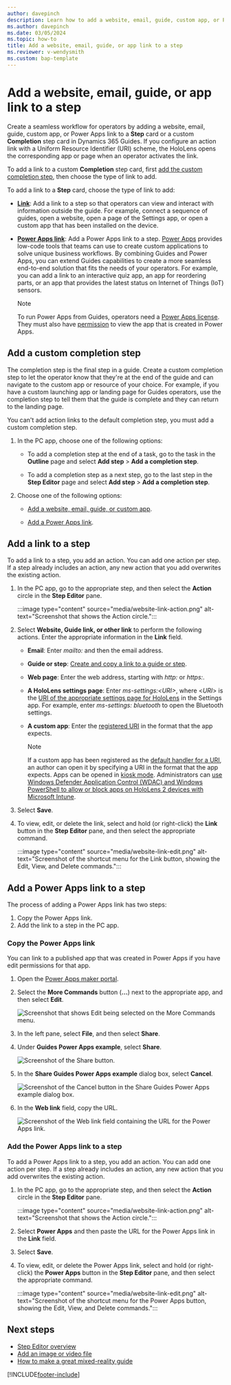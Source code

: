 ```yaml
---
author: davepinch
description: Learn how to add a website, email, guide, custom app, or Power Apps link to a step in Microsoft Dynamics 365 Guides.
ms.author: davepinch
ms.date: 03/05/2024
ms.topic: how-to
title: Add a website, email, guide, or app link to a step
ms.reviewer: v-wendysmith
ms.custom: bap-template
---
```


# Add a website, email, guide, or app link to a step

Create a seamless workflow for operators by adding a website, email, guide, custom app, or Power Apps link to a **Step** card or a custom **Completion** step card in Dynamics 365 Guides. If you configure an action link with a Uniform Resource Identifier (URI) scheme, the HoloLens opens the corresponding app or page when an operator activates the link.

To add a link to a custom **Completion** step card, first [add the custom completion step](#add-a-custom-completion-step), then choose the type of link to add.

To add a link to a **Step** card, choose the type of link to add:

- [**Link**](#add-a-link-to-a-step): Add a link to a step so that operators can view and interact with information outside the guide. For example, connect a sequence of guides, open a website, open a page of the Settings app, or open a custom app that has been installed on the device.
- [**Power Apps link**](#add-a-power-apps-link-to-a-step): Add a Power Apps link to a step. [Power Apps](https://products.office.com/business/microsoft-powerapps) provides low-code tools that teams can use to create custom applications to solve unique business workflows. By combining Guides and Power Apps, you can extend Guides capabilities to create a more seamless end-to-end solution that fits the needs of your operators. For example, you can add a link to an interactive quiz app, an app for reordering parts, or an app that provides the latest status on Internet of Things (IoT) sensors.

    > [!NOTE]
    > To run Power Apps from Guides, operators need a [Power Apps license](https://powerapps.microsoft.com/pricing/). They must also have [permission](/powerapps/maker/canvas-apps/share-app#share-an-app) to view the app that is created in Power Apps.

## Add a custom completion step

The completion step is the final step in a guide. Create a custom completion step to let the operator know that they're at the end of the guide and can navigate to the custom app or resource of your choice. For example, if you have a custom launching app or landing page for Guides operators, use the completion step to tell them that the guide is complete and they can return to the landing page.

You can't add action links to the default completion step, you must add a custom completion step.  

1. In the PC app, choose one of the following options:

   - To add a completion step at the end of a task, go to the task in the **Outline** page and select **Add step** > **Add a completion step**.

   - To add a completion step as a next step, go to the last step in the **Step Editor** page and select **Add step** > **Add a completion step**.

1. Choose one of the following options:

   - [Add a website, email, guide, or custom app](#add-a-link-to-a-step).

   - [Add a Power Apps link](#add-a-power-apps-link-to-a-step).

## Add a link to a step

To add a link to a step, you add an action. You can add one action per step. If a step already includes an action, any new action that you add overwrites the existing action.

1. In the PC app, go to the appropriate step, and then select the **Action** circle in the **Step Editor** pane.

    :::image type="content" source="media/website-link-action.png" alt-text="Screenshot that shows the Action circle.":::

1. Select **Website, Guide link, or other link** to perform the following actions. Enter the appropriate information in the **Link** field.

    - **Email**: Enter *mailto:* and then the email address.
    - **Guide or step**: [Create and copy a link to a guide or step](pc-app-copy-link-guide-step.md).
    - **Web page**: Enter the web address, starting with *http:* or *https:*.
    - **A HoloLens settings page**: Enter *ms-settings:\<URI\>*, where \<*URI*\> is the [URI of the appropriate settings page for HoloLens](/hololens/settings-uri-list#settings-uris) in the Settings app. For example, enter *ms-settings: bluetooth* to open the Bluetooth settings.
    - **A custom app**: Enter the [registered URI](/windows/uwp/launch-resume/handle-uri-activation) in the format that the app expects.

        > [!NOTE]
        > If a custom app has been registered as the [default handler for a URI](/windows/uwp/launch-resume/handle-uri-activation), an author can open it by specifying a URI in the format that the app expects. Apps can be opened in [kiosk mode](/hololens/hololens-kiosk). Administrators can [use Windows Defender Application Control (WDAC) and Windows PowerShell to allow or block apps on HoloLens 2 devices with Microsoft Intune](/mem/intune/configuration/custom-profile-hololens).

1. Select **Save**.

1. To view, edit, or delete the link, select and hold (or right-click) the **Link** button in the **Step Editor** pane, and then select the appropriate command.

    :::image type="content" source="media/website-link-edit.png" alt-text="Screenshot of the shortcut menu for the Link button, showing the Edit, View, and Delete commands.":::

## Add a Power Apps link to a step

The process of adding a Power Apps link has two steps:

1. Copy the Power Apps link.
1. Add the link to a step in the PC app.

### Copy the Power Apps link

You can link to a published app that was created in Power Apps if you have edit permissions for that app.

1. Open the [Power Apps maker portal](https://make.powerapps.com/).

1. Select the **More Commands** button (**…**) next to the appropriate app, and then select **Edit**.

    ![Screenshot that shows Edit being selected on the More Commands menu.](media/powerapps-home.PNG "Screenshot that shows Edit being selected on the More Commands menu")

1. In the left pane, select **File**, and then select **Share**.

1. Under **Guides Power Apps example**, select **Share**.

    ![Screenshot of the Share button.](media/powerapps-share-button.PNG "Screenshot of the Share button")

1. In the **Share Guides Power Apps example** dialog box, select **Cancel**.

    ![Screenshot of the Cancel button in the Share Guides Power Apps example dialog box.](media/powerapps-cancel-button.PNG "Screenshot of the Cancel button in the Share Guides Power Apps example dialog box")

1. In the **Web link** field, copy the URL.

    ![Screenshot of the Web link field containing the URL for the Power Apps link.](media/powerapps-url.PNG "Screenshot of the Web link field containing the URL for the Power Apps link")

### Add the Power Apps link to a step

To add a Power Apps link to a step, you add an action. You can add one action per step. If a step already includes an action, any new action that you add overwrites the existing action.

1. In the PC app, go to the appropriate step, and then select the **Action** circle in the **Step Editor** pane.

    :::image type="content" source="media/website-link-action.png" alt-text="Screenshot that shows the Action circle.":::

1. Select **Power Apps** and then paste the URL for the Power Apps link in the **Link** field.

1. Select **Save**.

1. To view, edit, or delete the Power Apps link, select and hold (or right-click) the **Power Apps** button in the **Step Editor** pane, and then select the appropriate command.

    :::image type="content" source="media/website-link-edit.png" alt-text="Screenshot of the shortcut menu for the Power Apps button, showing the Edit, View, and Delete commands.":::

## Next steps

- [Step Editor overview](pc-app-step-editor-overview.md)
- [Add an image or video file](pc-app-add-media.md)
- [How to make a great mixed-reality guide](great-guide.md)

[!INCLUDE[footer-include](../includes/footer-banner.md)]
